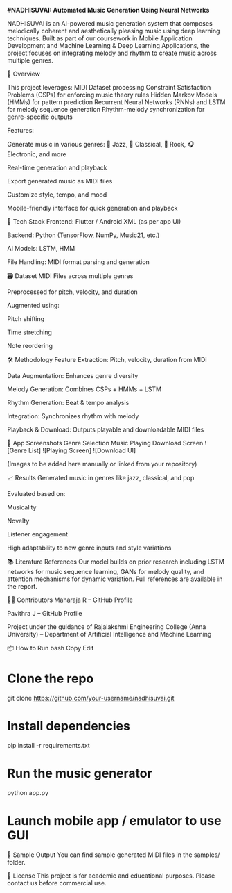 **#NADHISUVAI: Automated Music Generation Using Neural Networks**

NADHISUVAI is an AI-powered music generation system that composes melodically coherent and aesthetically pleasing music using deep learning techniques. Built as part of our coursework in Mobile Application Development and Machine Learning & Deep Learning Applications, the project focuses on integrating melody and rhythm to create music across multiple genres.

🧠 Overview

This project leverages:
MIDI Dataset processing
Constraint Satisfaction Problems (CSPs) for enforcing music theory rules
Hidden Markov Models (HMMs) for pattern prediction
Recurrent Neural Networks (RNNs) and LSTM for melody sequence generation
Rhythm-melody synchronization for genre-specific outputs

Features:

Generate music in various genres: 🎷 Jazz, 🎹 Classical, 🎸 Rock, 🎧 Electronic, and more

Real-time generation and playback

Export generated music as MIDI files

Customize style, tempo, and mood

Mobile-friendly interface for quick generation and playback

🧰 Tech Stack
Frontend: Flutter / Android XML (as per app UI)

Backend: Python (TensorFlow, NumPy, Music21, etc.)

AI Models: LSTM, HMM

File Handling: MIDI format parsing and generation

🗃️ Dataset
MIDI Files across multiple genres

Preprocessed for pitch, velocity, and duration

Augmented using:

Pitch shifting

Time stretching

Note reordering

🛠️ Methodology
Feature Extraction: Pitch, velocity, duration from MIDI

Data Augmentation: Enhances genre diversity

Melody Generation: Combines CSPs + HMMs + LSTM

Rhythm Generation: Beat & tempo analysis

Integration: Synchronizes rhythm with melody

Playback & Download: Outputs playable and downloadable MIDI files

📲 App Screenshots
Genre Selection	Music Playing	Download Screen
![Genre List]	![Playing Screen]	![Download UI]

(Images to be added here manually or linked from your repository)

📈 Results
Generated music in genres like jazz, classical, and pop

Evaluated based on:

Musicality

Novelty

Listener engagement

High adaptability to new genre inputs and style variations

📚 Literature References
Our model builds on prior research including LSTM networks for music sequence learning, GANs for melody quality, and attention mechanisms for dynamic variation. Full references are available in the report.

👨‍💻 Contributors
Maharaja R – GitHub Profile

Pavithra J – GitHub Profile

Project under the guidance of Rajalakshmi Engineering College (Anna University) – Department of Artificial Intelligence and Machine Learning

📦 How to Run
bash
Copy
Edit
# Clone the repo
git clone https://github.com/your-username/nadhisuvai.git

# Install dependencies
pip install -r requirements.txt

# Run the music generator
python app.py

# Launch mobile app / emulator to use GUI
🎼 Sample Output
You can find sample generated MIDI files in the samples/ folder.

📄 License
This project is for academic and educational purposes. Please contact us before commercial use.

